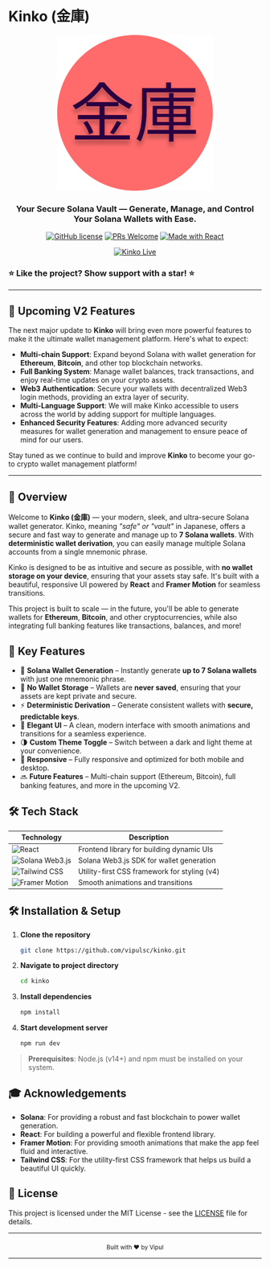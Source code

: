 # Kinko (金庫)

<div align="center">

![Kinko Logo](./public/head.svg)

### Your Secure Solana Vault — Generate, Manage, and Control Your Solana Wallets with Ease.

[![GitHub license](https://img.shields.io/github/license/vipulsc/kinko?color=red)](https://github.com/vipulsc/kinko/blob/main/LICENSE)
[![PRs Welcome](https://img.shields.io/badge/PRs-welcome-brightgreen.svg)](https://github.com/vipulsc/kinko/pulls)
[![Made with React](https://img.shields.io/badge/Made%20with-React-61DAFB?logo=react&logoColor=white)](https://reactjs.org/)

[![Kinko Live](https://img.shields.io/badge/Live%20Link-Visit%20Kinko-4CAF50)](https://projekt-kinko.vercel.app/)

</div>

### **⭐ Like the project? Show support with a star! ⭐**

---

## 🚀 **Upcoming V2 Features**

The next major update to **Kinko** will bring even more powerful features to make it the ultimate wallet management platform. Here's what to expect:

- **Multi-chain Support**: Expand beyond Solana with wallet generation for **Ethereum**, **Bitcoin**, and other top blockchain networks.
- **Full Banking System**: Manage wallet balances, track transactions, and enjoy real-time updates on your crypto assets.
- **Web3 Authentication**: Secure your wallets with decentralized Web3 login methods, providing an extra layer of security.
- **Multi-Language Support**: We will make Kinko accessible to users across the world by adding support for multiple languages.
- **Enhanced Security Features**: Adding more advanced security measures for wallet generation and management to ensure peace of mind for our users.

Stay tuned as we continue to build and improve **Kinko** to become your go-to crypto wallet management platform!

---

## 🚀 Overview

Welcome to **Kinko (金庫)** — your modern, sleek, and ultra-secure Solana wallet generator.
Kinko, meaning _"safe" or "vault"_ in Japanese, offers a secure and fast way to generate and manage up to **7 Solana wallets**. With **deterministic wallet derivation**, you can easily manage multiple Solana accounts from a single mnemonic phrase.

Kinko is designed to be as intuitive and secure as possible, with **no wallet storage on your device**, ensuring that your assets stay safe. It's built with a beautiful, responsive UI powered by **React** and **Framer Motion** for seamless transitions.

This project is built to scale — in the future, you'll be able to generate wallets for **Ethereum**, **Bitcoin**, and other cryptocurrencies, while also integrating full banking features like transactions, balances, and more!

## 🌟 Key Features

- 🔐 **Solana Wallet Generation** – Instantly generate **up to 7 Solana wallets** with just one mnemonic phrase.
- 🚫 **No Wallet Storage** – Wallets are **never saved**, ensuring that your assets are kept private and secure.
- ⚡ **Deterministic Derivation** – Generate consistent wallets with **secure, predictable keys**.
- 🎨 **Elegant UI** – A clean, modern interface with smooth animations and transitions for a seamless experience.
- 🌗 **Custom Theme Toggle** – Switch between a dark and light theme at your convenience.
- 📱 **Responsive** – Fully responsive and optimized for both mobile and desktop.
- 🔜 **Future Features** – Multi-chain support (Ethereum, Bitcoin), full banking features, and more in the upcoming V2.

## 🛠️ Tech Stack

<div align="center">

| Technology                                                                                                                 | Description                                  |
| -------------------------------------------------------------------------------------------------------------------------- | -------------------------------------------- |
| ![React](https://img.shields.io/badge/React-61DAFB?style=for-the-badge&logo=react&logoColor=black)                         | Frontend library for building dynamic UIs    |
| ![Solana Web3.js](https://img.shields.io/badge/solana-web3.js-6A5ECA?style=for-the-badge&logo=solana&logoColor=white)      | Solana Web3.js SDK for wallet generation     |
| ![Tailwind CSS](https://img.shields.io/badge/Tailwind_CSS_v4-06B6D4?style=for-the-badge&logo=tailwind-css&logoColor=white) | Utility-first CSS framework for styling (v4) |
| ![Framer Motion](https://img.shields.io/badge/Framer_Motion-EF6C00?style=for-the-badge&logo=framer&logoColor=white)        | Smooth animations and transitions            |

</div>

## 🛠️ Installation & Setup

1. **Clone the repository**

   ```bash
   git clone https://github.com/vipulsc/kinko.git
   ```

2. **Navigate to project directory**

   ```bash
   cd kinko
   ```

3. **Install dependencies**

   ```bash
   npm install
   ```

4. **Start development server**

   ```bash
   npm run dev
   ```

> **Prerequisites**: Node.js (v14+) and npm must be installed on your system.

## 🎓 Acknowledgements

- **Solana**: For providing a robust and fast blockchain to power wallet generation.
- **React**: For building a powerful and flexible frontend library.
- **Framer Motion**: For providing smooth animations that make the app feel fluid and interactive.
- **Tailwind CSS**: For the utility-first CSS framework that helps us build a beautiful UI quickly.

## 📜 License

This project is licensed under the MIT License - see the [LICENSE](LICENSE) file for details.

---

<div align="center">
  <sub>Built with ❤️ by Vipul</sub>
</div>

---

